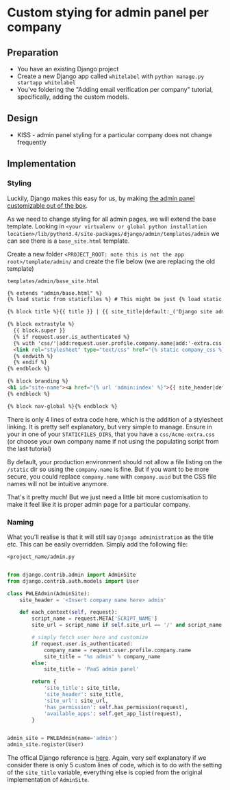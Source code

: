 # Custom stying for admin panel per company

## Preparation

* You have an existing Django project
* Create a new Django app called `whitelabel` with `python manage.py startapp whitelabel`
* You've foldering the "Adding email verification per company" tutorial, specifically, 
  adding the custom models.

## Design

* KISS - admin panel styling for a particular company does not change frequently


## Implementation

### Styling

Luckily, Django makes this easy for us, by making [the admin panel customizable out of the box](https://docs.djangoproject.com/en/1.11/ref/contrib/admin/#set-up-your-projects-admin-template-directories).

As we need to change styling for all admin pages, we will extend the base template.
Looking in `<your virtualenv or global python installation location>/lib/python3.4/site-packages/django/admin/templates/admin` 
we can see there is a `base_site.html` template.

Create a new folder `<PROJECT_ROOT: note this is not the app root>/template/admin/`  and create the file below (we 
are replacing the old template)

`templates/admin/base_site.html`
```html
{% extends "admin/base.html" %}
{% load static from staticfiles %} # This might be just {% load static %} in your ENV

{% block title %}{{ title }} | {{ site_title|default:_('Django site admin') }}{% endblock %}

{% block extrastyle %}
  {{ block.super }}
  {% if request.user.is_authenticated %}
  {% with 'css/'|add:request.user.profile.company.name|add:'-extra.css' as company_css %}
  <link rel="stylesheet" type="text/css" href="{% static company_css %}" />
  {% endwith %}
  {% endif %}
{% endblock %}

{% block branding %}
<h1 id="site-name"><a href="{% url 'admin:index' %}">{{ site_header|default:_('PaaS admin') }}</a></h1>
{% endblock %}

{% block nav-global %}{% endblock %}
```

There is only 4 lines of extra code here, which is the addition of 
a stylesheet linking. It is pretty self explanatory, but very simple to 
manage. Ensure in your in one of your `STATICFILES_DIRS`, that you have a 
`css/Acme-extra.css` (or choose your own company name if not using the 
populating script from the last tutorial)

By default, your production environment should not allow a file listing on the 
`/static` dir so using the `company.name` is fine. But if you want to be more 
secure, you could replace `company.name` with `company.uuid` but the CSS file 
names will not be intuitive anymore.

That's it pretty much! But we just need a little bit more customisation to
make it feel like it is proper admin page for a particular company.

### Naming

What you'll realise is that it will still say `Django administration` as the title 
etc. This can be easily overridden. Simply add the following file:

`<project_name/admin.py`
```python

from django.contrib.admin import AdminSite
from django.contrib.auth.models import User

class PWLEAdmin(AdminSite):
    site_header = '<Insert company name here> admin'

    def each_context(self, request):
        script_name = request.META['SCRIPT_NAME']
        site_url = script_name if self.site_url == '/' and script_name else self.site_url

        # simply fetch user here and customize
        if request.user.is_authenticated:
            company_name = request.user.profile.company.name
            site_title = "%s admin" % company_name
        else:
            site_title = 'PaaS admin panel'

        return {
            'site_title': site_title,
            'site_header': site_title,
            'site_url': site_url,
            'has_permission': self.has_permission(request),
            'available_apps': self.get_app_list(request),
        }


admin_site = PWLEAdmin(name='admin')
admin_site.register(User)
```

The offical Django reference is [here](https://docs.djangoproject.com/en/1.11/ref/contrib/admin/#django.contrib.admin.AdminSite).
Again, very self explanatory if we consider there is only 5 custom lines of code, 
which is to do with the setting of the `site_title` variable, everything else is copied 
from the original implementation of `AdminSite`.
